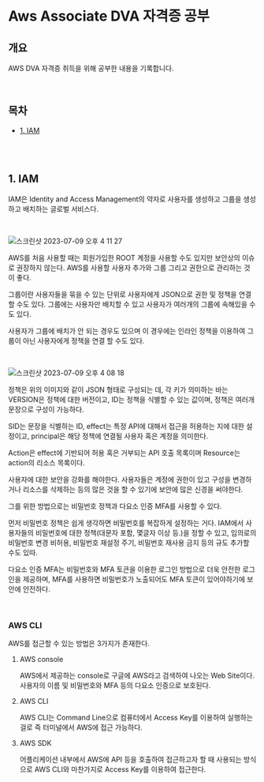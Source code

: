# Aws Associate DVA 자격증 공부

## 개요

AWS DVA 자격증 취득을 위해 공부한 내용을 기록합니다.

<br />

## 목차

- [1. IAM](#1-iam)

  <br />

  <br />

## 1. IAM

IAM은 Identity and Access Management의 약자로 사용자를 생성하고 그룹을 생성하고 배치하는 글로벌 서비스다.

<br />

![스크린샷 2023-07-09 오후 4 11 27](https://github.com/pinomaker-hoo/TIL/assets/56928532/55b6cf0f-3ad9-42f4-a6b9-ef22baafb094)

AWS를 처음 사용할 때는 회원가입한 ROOT 계정을 사용할 수도 있지만 보안상의 이슈로 권장하지 않는다. AWS를 사용할 사용자 추가와 그룹 그리고 권한으로 관리하는 것이 좋다.

그룹이란 사용자들을 묶을 수 있는 단위로 사용자에게 JSON으로 권한 및 정책을 연결할 수도 있다. 그룹에는 사용자만 배치할 수 있고 사용자가 여러개의 그룹에 속해있을 수도 있다.

사용자가 그룹에 배치가 안 되는 경우도 있으며 이 경우에는 인라인 정책을 이용하여 그룹이 아닌 사용자에게 정책을 연결 할 수도 있다.

<br />

![스크린샷 2023-07-09 오후 4 08 18](https://github.com/pinomaker-hoo/TIL/assets/56928532/5d81768b-8300-4fad-acdd-0e0bc5376578)

정책은 위의 이미지와 같이 JSON 형태로 구성되는 데, 각 키가 의미하는 바는 VERSION은 정책에 대한 버전이고, ID는 정책을 식별할 수 있는 값이며, 정책은 여러개 문장으로 구성이 가능하다.

SID는 문장을 식별하는 ID, effect는 특정 API에 대해서 접근을 허용하는 지에 대한 설정이고, principal은 해당 정책에 연결될 사용자 혹은 계정을 의미한다.

Action은 effect에 기반되어 허용 혹은 거부되는 API 호출 목록이며 Resource는 action의 리소스 목록이다.

사용자에 대한 보안을 강화를 해야한다. 사용자들은 계정에 권한이 있고 구성을 변경하거나 리소스를 삭제하는 등의 많은 것을 할 수 있기에 보안에 많은 신경을 써야한다.

그를 위한 방법으로는 비밀번호 정책과 다요소 인증 MFA를 사용할 수 있다.

먼저 비밀번호 정책은 쉽게 생각하면 비밀번호를 복잡하게 설정하는 거다. IAM에서 사용자들의 비밀번호에 대한 정책(대문자 포함, 몇글자 이상 등.)을 정할 수 있고, 임의로의 비밀번호 변경 비허용, 비밀번호 재설정 주기, 비밀번호 재사용 금지 등의 규도 추가할 수도 있따.

다요소 인증 MFA는 비밀번호와 MFA 토큰을 이용한 로그인 방법으로 더욱 안전한 로그인을 제공하며, MFA를 사용하면 비밀번호가 노출되어도 MFA 토큰이 있어야하기에 보안에 안전하다.

<br />

### AWS CLI

AWS를 접근할 수 있는 방법은 3가지가 존재한다.

1. AWS console

   AWS에서 제공하는 console로 구글에 AWS라고 검색하여 나오는 Web Site이다. 사용자의 이름 및 비밀번호와 MFA 등의 다요소 인증으로 보호된다.

2. AWS CLI

   AWS CLI는 Command Line으로 컴퓨터에서 Access Key를 이용하여 실행하는 걸로 즉 터미널에서 AWS에 접근 가능하다.

3. AWS SDK

   어플리케이션 내부에서 AWS에 API 등을 호출하여 접근하고자 할 때 사용되는 방식으로 AWS CLI와 마찬가지로 Access Key를 이용하여 접근한다.
